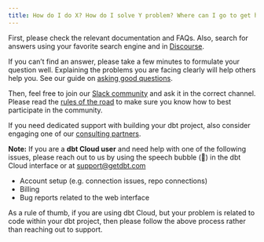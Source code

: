 ```yaml
---
title: How do I do X? How do I solve Y problem? Where can I go to get help?
---
```


First, please check the relevant documentation and FAQs. Also, search for answers using your favorite search engine and in [Discourse](https://discourse.getdbt.com/).

If you can’t find an answer, please take a few minutes to formulate your question well. Explaining the problems you are facing clearly will help others help you. See our guide on [asking good questions](https://discourse.getdbt.com/t/how-to-get-the-most-out-of-dbt-slack/290).

Then, feel free to join our [Slack community](http://community.getdbt.com/) and ask it in the correct channel. Please read the [rules of the road](https://docs.getdbt.com/docs/contributing/slack-rules-of-the-road/) to make sure you know how to best participate in the community.

If you need dedicated support with building your dbt project, also consider engaging one of our [consulting partners](https://www.getdbt.com/ecosystem/).

**Note:** If you are a **dbt Cloud user** and need help with one of the following issues, please reach out to us by using the speech bubble (💬) in the dbt Cloud interface or at support@getdbt.com
- Account setup (e.g. connection issues, repo connections)
- Billing
- Bug reports related to the web interface

As a rule of thumb, if you are using dbt Cloud, but your problem is related to code within your dbt project, then please follow the above process rather than reaching out to support.
